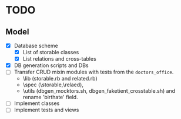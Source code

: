 # TODO #

## Model ##

- [x] Database scheme
  - [x] List of storable classes
  - [x] List relations and cross-tables
- [x] DB generation scripts and DBs
- [ ] Transfer CRUD mixin modules with tests from the ```doctors_office```.
  - \lib (storable.rb and related.rb)
  - \spec (\storable,\relaed),
  - \utils (dbgen_mocktors.sh, dbgen_faketient_crosstable.sh) and rename 'birthate' field.
- [ ] Implement classes
- [ ] Implement tests and views
